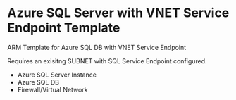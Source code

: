 # Azure SQL Server with VNET Service Endpoint Template

ARM Template for Azure SQL DB with VNET Service Endpoint

Requires an exisitng SUBNET with SQL Service Endpoint configured.

+ Azure SQL Server Instance
+ Azure SQL DB
+ Firewall/Virtual Network
